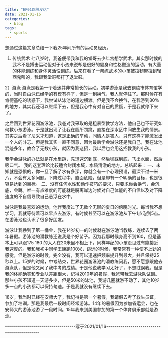 ```yaml
---
title: "EP01四肢发达"
date: 2021-01-16
categories:
  - blog
tags:
  - sports
---
```

想通过这篇文章总结一下我25年间所有的运动员经历。

1) 传统武术
七八岁时，我爸便带我和我的堂哥去少年宫想学武术。其实那时候的武术不是搏击运动但对于小孩来说却是很好的健身和性格塑造的运动，有大量的体能训练和身体灵活性训练。后来在看了一帮练武术的小孩被拉韧带拉到轻西鬼叫的，我跟我堂哥都打了退堂鼓。

2）游泳
游泳是我第一个着迷并非常擅长的运动。初学游泳是我去铜陵市体育馆学的，当时自由泳已经学的有模有样了，但是一到换气，我人就停住了。那时候在有肯德基吃的诱惑下，我尝试从泳池的短边横渡。但是我不会换气，在我游到80%的地方，其实我还可以继续下去，但是我心中有对自己的质疑，于是我就停下来了。

之后回到世界花园游泳池，我爸对我采取的是粗暴型教学方法，他自己也不研究如何教小孩游泳。于是就出现了让我在厕所罚跪，直接在深水区中间放生我的情景。其实之后看了尼采才知道，这是正确的举动，同情人是害人，只有这样才能激发出一个人的斗志。但是我其实一直不同意，因为最后学会游泳还是我自己，我在泳池混迹多年，教会了无数小孩，就因为我这招，我以后也会用这招教我的小孩。

我学会游泳的办法就是在水里跳，先迅速沉到底，然后猛踩到底，飞出水面，然后吸口气。
我的这套理论比较适合封闭水域，水质清澈的地方。总结起来：
一、未知就是恐惧的，你一旦了解了水有多深，你就会有一个心理预设，最深不过一米八，不会有太多问题。下降过程中，直面危险，但是却有一个明确的目标，也是很容易达到的目标。
二、没有任何水性和动作技巧的要求，只要求你会换气，会沉底，会跳。唯一有点难度的可能就是脱离岸边时候对自己体能的不自信以及对下降速度的不自信导致自己悬浮在水中。

游泳是我最喜欢的运动，他伴我度过了无数个无聊的夏日的傍晚时光。每当我不想学习，我就等待着可以早点去游泳。有时候甚至可以在游泳池从下午1点泡到5点。在游泳池也认识了很多好朋友。

游泳让我挣到了第一桶金，我在14岁初一的时候就在游泳池当教练，连续去了两年暑假。游泳池的潘教练还说我是个好苗子。因为我那时候身高不到160，但是基本上可以跟175 180 的大人在20米里不相上下，同样年纪的小孩没见过有能接近我速度的。我和我初中同学王康跑100米，跳远的时候，我常常有一种使不上劲的感觉，但是游泳的时候，完全没有，我可以迅速把频率提升到最大，并且保持25秒以上。15岁的时候，中考结束，世界花园游泳池的潘教练问我，愿不愿意跟他去游泳队，但是他又问了我中考的成绩。于是他说我学习太好了，不想耽误我。但是我的体能确实和专业队差距很大，记得2010年的暑假，我爸带我去游泳队试训。那些小孩不知道一天游多少，但是50米的泳池，我游几圈就游不动了，其他10岁多一点的小孩都可以保持匀速。于是我就没有继续下去。

18岁，我当时已经在安师大了，我记得是第一个暑假，我请假去考了救生员证，参加了培训。那是我最后一段时间经常游泳。14年的暑假因为参加省运会，也在安师大的游泳池游了一段时间。15年我来到美国参加的第一个体育俱乐部就是游泳。

-----------------------------------写于2021/01/16--------------------------------------------







